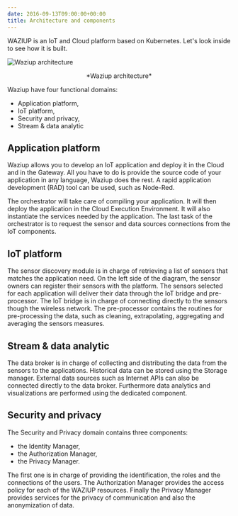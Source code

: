 ```yaml
---
date: 2016-09-13T09:00:00+00:00
title: Architecture and components
---
```


WAZIUP is an IoT and Cloud platform based on Kubernetes.
Let's look inside to see how it is built.

![Waziup architecture](/images/archi.png)
<center> *Waziup architecture*</center>


Waziup have four functional domains:

- Application platform,
- IoT platform,
- Security and privacy,
- Stream & data analytic

Application platform
--------------------

Waziup allows you to develop an IoT application and deploy it in the Cloud and in the Gateway.
All you have to do is provide the source code of your application in any language, Waziup does the rest.
A rapid application development (RAD) tool can be used, such as Node-Red.

The orchestrator will take care of compiling your application.
It will then deploy the application in the Cloud Execution Environment.
It will also instantiate the services needed by the application.
The last task of the orchestrator is to request the sensor and data sources connections from the IoT components.

IoT platform
------------

The sensor discovery module is in charge of retrieving a list of sensors that matches the application need.
On the left side of the diagram, the sensor owners can register their sensors with the platform.
The sensors selected for each application will deliver their data through the IoT bridge and pre-processor.
The IoT bridge is in charge of connecting directly to the sensors though the wireless network.
The pre-processor contains the routines for pre-processing the data, such as cleaning, extrapolating, aggregating and averaging the sensors measures.

Stream & data analytic
----------------------

The data broker is in charge of collecting and distributing the data from the sensors to the applications.
Historical data can be stored using the Storage manager. 
External data sources such as Internet APIs can also be connected directly to the data broker.
Furthermore data analytics and visualizations are performed using the dedicated component.

Security and privacy
--------------------

The Security and Privacy domain contains three components: 
- the Identity Manager, 
- the Authorization Manager,
- the Privacy Manager.

The first one is in charge of providing the identification, the roles and the connections of the users.
The Authorization Manager provides the access policy for each of the WAZIUP resources.
Finally the Privacy Manager provides services for the privacy of communication and also the anonymization of data. 

